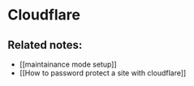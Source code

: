 # Cloudflare


## Related notes:
- [[maintainance mode setup]]
- [[How to password protect a site with cloudflare]]